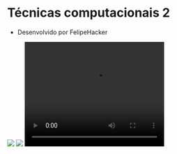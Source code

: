 # Técnicas computacionais 2

- Desenvolvido por FelipeHacker

<img src="https://conteudo.imguol.com.br/c/noticias/1f/2022/01/21/hacker-usando-um-laptop-1642786034169_v2_900x506.jpg">

<img src="https://i.pinimg.com/originals/45/72/2e/45722edbd2d1dc4a4e9b80e596775b4a.gif">

<video width="320" height="240" controls>
  <source src="https://www.youtube.com/watch?v=8ylC55UkXPM" type="video/mp4">
  Your browser does not support the video tag.
</video>